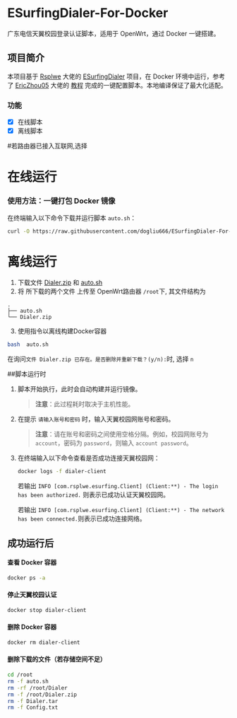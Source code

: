 # ESurfingDialer-For-Docker 

广东电信天翼校园登录认证脚本，适用于 OpenWrt，通过 Docker 一键搭建。

## 项目简介

本项目基于 [Rsplwe](https://github.com/Rsplwe) 大佬的 [ESurfingDialer](https://github.com/Rsplwe/ESurfingDialer) 项目，在 Docker 环境中运行，参考了 [EricZhou05](https://github.com/EricZhou05) 大佬的 [教程](https://github.com/EricZhou05/ESurfingDialerTutorial) 完成的一键配置脚本。本地编译保证了最大化适配。

### 功能
- [x] 在线脚本
- [x] 离线脚本

#若路由器已接入互联网,选择

# 在线运行

### 使用方法：一键打包 Docker 镜像
   在终端输入以下命令下载并运行脚本 `auto.sh`：
   ```bash
   curl -O https://raw.githubusercontent.com/dogliu666/ESurfingDialer-For-Docker/main/auto.sh && bash auto.sh
   ```

# 离线运行

1. 下载文件 [Dialer.zip](https://github.com/dogliu666/ESurfingDialer-For-Docker/releases/download/Latest/Dialer.zip) 和 [auto.sh](https://raw.githubusercontent.com/dogliu666/ESurfingDialer-For-Docker/refs/heads/main/auto.sh)
2. 将 所下载的两个文件 上传至 OpenWrt路由器 `/root`下, 其文件结构为
```
.
├── auto.sh
└── Dialer.zip 
```
3. 使用指令以离线构建Docker容器
```bash
bash  auto.sh
```
在询问`文件 Dialer.zip 已存在。是否删除并重新下载？(y/n):`时, 选择 `n`

##脚本运行时
1. 脚本开始执行，此时会自动构建并运行镜像。
   > **注意**：此过程耗时取决于主机性能。

2. 在提示 `请输入账号和密码` 时，输入天翼校园网账号和密码。
   > **注意**：请在账号和密码之间使用空格分隔。例如，校园网账号为 `account`，密码为 `password`，则输入 `account password`。

3. 在终端输入以下命令查看是否成功连接天翼校园网：
   ```bash
   docker logs -f dialer-client
   ```
   若输出 `INFO [com.rsplwe.esurfing.Client] (Client:**) - The login has been authorized.` 则表示已成功认证天翼校园网。
   
   若输出 `INFO [com.rsplwe.esurfing.Client] (Client:**) - The network has been connected.`则表示已成功连接网络。
   
## 成功运行后

#### 查看 Docker 容器
```bash
docker ps -a
```

#### 停止天翼校园认证
```bash
docker stop dialer-client
```

#### 删除 Docker 容器
```bash
docker rm dialer-client
```

#### 删除下载的文件（若存储空间不足）
```bash
cd /root
rm -f auto.sh
rm -rf /root/Dialer
rm -f /root/Dialer.zip
rm -f Dialer.tar
rm -f Config.txt
```

